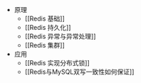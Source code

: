 - 原理
	- [[Redis 基础]]
	- [[Redis 持久化]]
	- [[Redis 异常与异常处理]]
	- [[Redis 集群]]
- 应用
	- [[Redis 实现分布式锁]]
	- [[Redis与MySQL双写一致性如何保证]]